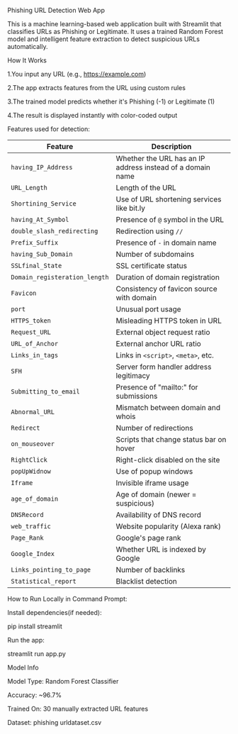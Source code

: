Phishing URL Detection Web App

This is a machine learning-based web application built with Streamlit that classifies URLs as Phishing or Legitimate. 
It uses a trained Random Forest model and intelligent feature extraction to detect suspicious URLs automatically.

How It Works

1.You input any URL (e.g., https://example.com)

2.The app extracts features from the URL using custom rules

3.The trained model predicts whether it's Phishing (-1) or Legitimate (1)

4.The result is displayed instantly with color-coded output

Features used for detection:

| Feature                       | Description                                                |
| ----------------------------- | ---------------------------------------------------------- |
| `having_IP_Address`           | Whether the URL has an IP address instead of a domain name |
| `URL_Length`                  | Length of the URL                                          |
| `Shortining_Service`          | Use of URL shortening services like bit.ly                 |
| `having_At_Symbol`            | Presence of `@` symbol in the URL                          |
| `double_slash_redirecting`    | Redirection using `//`                                     |
| `Prefix_Suffix`               | Presence of `-` in domain name                             |
| `having_Sub_Domain`           | Number of subdomains                                       |
| `SSLfinal_State`              | SSL certificate status                                     |
| `Domain_registeration_length` | Duration of domain registration                            |
| `Favicon`                     | Consistency of favicon source with domain                  |
| `port`                        | Unusual port usage                                         |
| `HTTPS_token`                 | Misleading HTTPS token in URL                              |
| `Request_URL`                 | External object request ratio                              |
| `URL_of_Anchor`               | External anchor URL ratio                                  |
| `Links_in_tags`               | Links in `<script>`, `<meta>`, etc.                        |
| `SFH`                         | Server form handler address legitimacy                     |
| `Submitting_to_email`         | Presence of "mailto:" for submissions                      |
| `Abnormal_URL`                | Mismatch between domain and whois                          |
| `Redirect`                    | Number of redirections                                     |
| `on_mouseover`                | Scripts that change status bar on hover                    |
| `RightClick`                  | Right-click disabled on the site                           |
| `popUpWidnow`                 | Use of popup windows                                       |
| `Iframe`                      | Invisible iframe usage                                     |
| `age_of_domain`               | Age of domain (newer = suspicious)                         |
| `DNSRecord`                   | Availability of DNS record                                 |
| `web_traffic`                 | Website popularity (Alexa rank)                            |
| `Page_Rank`                   | Google's page rank                                         |
| `Google_Index`                | Whether URL is indexed by Google                           |
| `Links_pointing_to_page`      | Number of backlinks                                        |
| `Statistical_report`          | Blacklist detection                                        |


How to Run Locally in Command Prompt: 

Install dependencies(if needed):

pip install streamlit

Run the app:

streamlit run app.py

Model Info

Model Type: Random Forest Classifier

Accuracy: ~96.7%

Trained On: 30 manually extracted URL features

Dataset: phishing urldataset.csv

